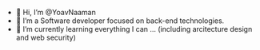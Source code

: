 - 👋 Hi, I’m @YoavNaaman
- 👀 I’m a Software developer focused on back-end technologies.
- 🌱 I’m currently learning everything I can ... (including arcitecture design and web security)

<!---
YoavNaaman/YoavNaaman is a ✨ special ✨ repository because its `README.md` (this file) appears on your GitHub profile.
You can click the Preview link to take a look at your changes.
--->
